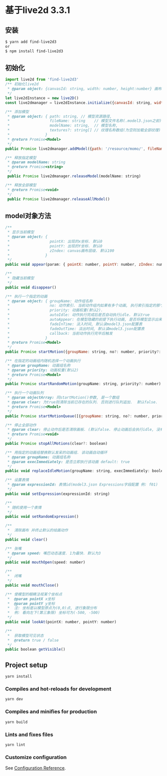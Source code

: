 # 基于live2d 3.3.1
## 安装
``` bash
$ yarn add find-live2d3
or
$ npm install find-live2d3
```
## 初始化
``` javascript
import live2d from 'find-live2d3'
/** 初始化live2d
 * @param object: {canvasId: string, width: number, height:number} 画布的id及大小
 */
let live2dInstance = new live2D()
const live2dmanager = live2dInstance.initialize({canvasId: string, width: number, height:number})
```

``` javascript
/** 添加模型
 * @param object: { path: string, // 模型资源路径, 
 *                  fileName: string    // 模型文件名称(.model3.json之前)
 *                  modelName: string,  // 模型名称,
 *                  textures?: string[] // 纹理名称数组(为空则加载全部纹理)
 *                }
 * @return Promise<Model>
 */
public Promise live2dmanager.addModel({path: '/resource/momo/', fileName:'momo', modelName: 'momo'})
```

``` javascript
/** 释放指定模型
 * @param modelName: string
 * @return Promise<string>
 */
 public Promise live2dmanager.releaseModel(modelName: string)
```

``` javascript
/** 释放全部模型
 * @return Promise<void>
 */
 public Promise live2dmanager.releaseAllModel()
```

## model对象方法
``` javascript
/**
 * 显示当前模型
 * @param object: {
 *                  pointX: 出现的x坐标. 默认0
 *                  pointY: 出现的Y坐标. 默认0
 *                  zIndex: canvas画布层级. 默认100
 *                }
 */
public void appear(param: { pointX: number, pointY: number, zIndex: number})
```

``` javascript
/**
 * 隐藏当前模型
 */
public void disappear()
```

``` javascript
/** 执行一个指定的动画
 * @param object: { groupName: 动作组名称
 *                  no: 动作索引. 当前动作组内如果有多个动画, 执行索引指定的那个. 默认为0
 *                  priority: 动画权重(默认2).
 *                  autoIdle: 动作执行完成后是否自动执行idle. 默认true
 *                  autoAppear: 在模型隐藏的前提下执行动画, 是否将模型显示出来并执行动画. 默认true
 *                  fadeInTime: 淡入时间, 默认读model3.json配置表
 *                  fadeOutTime: 淡出时间, 默认读model3.json配置表
 *                  callback: 当前动作执行完毕后触发
 *                }
 * @return Promise<Model>
 */
public Promise startMotion({groupName: string, no?: number, priority?: number, autoIdle?: boolean, autoAppear?: boolean, fadeInTime?: number, fadeOutTime?: number, callback?: () => void})
```

``` javascript
/** 在指定的动画组内随机选择一个动画执行
 * @param groupName: 动画组名称
 * @param priority: 动画权重(默认2)
 * @return Promise<Model>
 */
public Promise startRandomMotion(groupName: string, priority?: number)
```

``` javascript
/** 执行一个动画队列
 * @param objectArray: 同startMotion()参数, 是一个数组
 * @param clear: 为true则清除当前已存在的队列. 否则进行队列追加.  默认false. 
 * @return Promise<Model>
 */
public Promise startMotionQueue([{groupName: string, no?: number, priority?: number, autoIdle?: boolean, callback?: () => void}], clear?: boolean)
```
  
``` javascript
/** 停止全部动作
 * @param clear: 停止动作后是否清除画板. (默认false. 停止动画后会执行idle, 没有idle时画布会保留当前动画的最后一帧)
 * @return Promise<void>
 */
public Promise stopAllMotions(clear?: boolean)
```

``` javascript
/** 用指定的动画组替换默认发呆的动画组. 该动画自动循环
 * @param groupName: 动画组名称
 * @param execImmediately: 是否立即执行该动画 default: true
 */
public void replaceIdleMotion(groupName: string, execImmediately: boolean)
```

``` javascript
/** 设置表情
 * @param expressionId: 表情id(model3.json Expressions字段配置 例: f01)
 */
public void setExpression(expressionId: string)
```

``` javascript
/** 
 * 随机使用一个表情
 */
public void setRandomExpression()
```

``` javascript
/** 
 *  清除画布 并终止默认的绘画动作
 */
public void clear()
```

``` javascript
/** 张嘴
 * @param speed: 嘴巴动态速度. 1为最快. 默认为3
 */
public void mouthOpen(speed: number)
```

``` javascript
/** 
 *  闭嘴
 */
public void mouthClose()
```

``` javascript
/** 使模型的眼睛注视某个坐标点
 *  @param pointX x坐标
 *  @param pointY y坐标
 *  注: 坐标是以模型原点为(0,0)点, 进行象限分布
 *  例: 看向左下(第三象限) 坐标可为(-500, -500)
 */
public void lookAt(pointX: number, pointY: number)
```

``` javascript
/** 
 *  获取模型可见状态
 *  @return true / false
 */
public boolean getVisible()
```
  
## Project setup
```
yarn install
```

### Compiles and hot-reloads for development
```
yarn dev
```

### Compiles and minifies for production
```
yarn build
```

### Lints and fixes files
```
yarn lint
```

### Customize configuration
See [Configuration Reference](https://cli.vuejs.org/config/).
